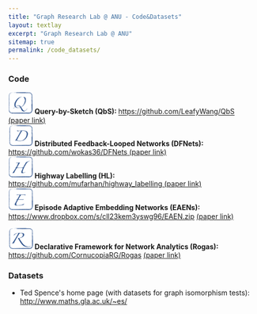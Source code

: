 ```yaml
---
title: "Graph Research Lab @ ANU - Code&Datasets"
layout: textlay
excerpt: "Graph Research Lab @ ANU"
sitemap: true
permalink: /code_datasets/
---
```


### Code

 <div class="row">
 
 <div class="col-sm-19 clearfix">
  <div class="well">
   <img src="../images/letters/letter-q.png" alt="H" width="50"><strong>  Query-by-Sketch (QbS): </strong><a href="https://github.com/LeafyWang/QbS">https://github.com/LeafyWang/QbS</a><a href="https://dl.acm.org/doi/10.1145/3448016.3452826"> (paper link)</a> 
  </div>
 <div class="well">
   <img src="../images/letters/letter-d.png" alt="H" width="50"><strong>  Distributed Feedback-Looped Networks (DFNets): </strong><a href="https://github.com/wokas36/DFNets">https://github.com/wokas36/DFNets</a><a href="https://proceedings.neurips.cc/paper/2019/file/f87522788a2be2d171666752f97ddebb-Paper.pdf"> (paper link)</a>  
 </div>
 </div>
 
 <div class="col-sm-19 clearfix">
  <div class="well">
   <img src="../images/letters/letter-h.png" alt="H" width="50"><strong>  Highway Labelling (HL): </strong><a href="https://github.com/mufarhan/highway_labelling">https://github.com/mufarhan/highway_labelling</a><a href="https://arxiv.org/abs/1812.02363"> (paper link)</a>
  </div>
 </div>


 <div class="col-sm-19 clearfix">
  <div class="well">
   <img src="../images/letters/letter-e.png" alt="H" width="50"><strong>  Episode Adaptive Embedding Networks (EAENs): </strong><a href="https://www.dropbox.com/s/cll23kem3yswg96/EAEN.zip">https://www.dropbox.com/s/cll23kem3yswg96/EAEN.zip</a> <a href="https://arxiv.org/abs/2106.09398"> (paper link)</a> 

   <img src="../images/letters/letter-r.png" alt="H" width="50"><strong>  Declarative Framework for Network Analytics (Rogas): </strong><a href="https://github.com/CornucopiaRG/Rogas">https://github.com/CornucopiaRG/Rogas</a> <a href="https://dl.acm.org/doi/10.14778/3007263.3007309"> (paper link)</a> 
 
 </div>
 </div>
 
</div>

<!--<ul>  
<li>Distributed Feedback-Looped Networks (DFNets): <a href="https://github.com/wokas36/DFNets">https://github.com/wokas36/DFNets</a><a href="https://proceedings.neurips.cc/paper/2019/file/f87522788a2be2d171666752f97ddebb-Paper.pdf"> (paper link)</a></li>
<li>Highway Labelling (HL): <a href="https://github.com/mufarhan/highway_labelling">https://github.com/mufarhan/highway_labelling</a><a href="https://arxiv.org/abs/1812.02363"> (paper link)</a></li>
<li>Episode Adaptive Embedding Networks (EAENs): <a href="https://www.dropbox.com/s/cll23kem3yswg96/EAEN.zip">https://www.dropbox.com/s/cll23kem3yswg96/EAEN.zip</a> <a href="https://arxiv.org/abs/2106.09398"> (paper link)</a></li>
<li>Declarative Framework for Network Analytics (Rogas): <a href="https://github.com/CornucopiaRG/Rogas">https://github.com/CornucopiaRG/Rogas</a> <a href="https://dl.acm.org/doi/10.14778/3007263.3007309"> (paper link)</a></li>
</ul>-->





### Datasets

<ul>
<li>Ted Spence's home page (with datasets for graph isomorphism tests): <a href="http://www.maths.gla.ac.uk/~es/">http://www.maths.gla.ac.uk/~es/</a></li>
</ul>  

<br>

